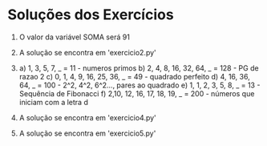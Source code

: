 # Soluções dos Exercícios

1) O valor da variável SOMA será 91
2) A solução se encontra em 'exercicio2.py'

3) 
    a) 1, 3, 5, 7, _ = 11  - numeros primos
    b) 2, 4, 8, 16, 32, 64, _ = 128 - PG de razao 2
    c) 0, 1, 4, 9, 16, 25, 36, _ = 49  - quadrado perfeito
    d) 4, 16, 36, 64, _ = 100 - 2^2, 4^2, 6^2..., pares ao quadrado
    e) 1, 1, 2, 3, 5, 8, _ = 13  - Sequência de Fibonacci
    f) 2,10, 12, 16, 17, 18, 19, _ = 200 - números que iniciam com a letra d

4) A solução se encontra em 'exercicio4.py'
5) A solução se encontra em 'exercicio5.py'